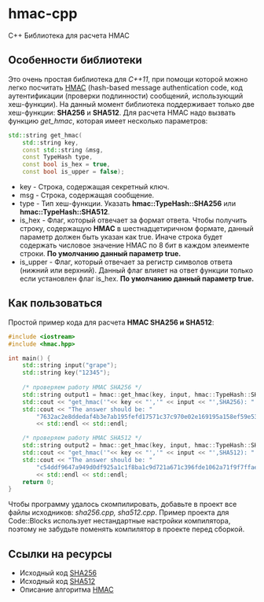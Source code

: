 # hmac-cpp
C++ Библиотека для расчета HMAC

## Особенности библиотеки

Это очень простая библиотека для *C++11*, при помощи которой можно легко посчитать [HMAC](https://ru.wikipedia.org/wiki/HMAC) (hash-based message authentication code, код аутентификации (проверки подлинности) сообщений, использующий хеш-функции). 
На данный момент библиотека поддерживает только две хеш-функции: **SHA256** и **SHA512**.
Для расчета HMAC надо вызвать функцию *get_hmac*, которая имеет несколько параметров:

```cpp
std::string get_hmac(
	std::string key, 
	const std::string &msg, 
	const TypeHash type, 
	const bool is_hex = true, 
	const bool is_upper = false);
```

* key - Строка, содержащая секретный ключ.
* msg - Строка, содержащая сообщение.
* type - Тип хеш-функции. Указать **hmac::TypeHash::SHA256** или **hmac::TypeHash::SHA512**.
* is_hex - Флаг, который отвечает за формат ответа. Чтобы получить строку, содержащую **HMAC** в шестнадцетиричном формате, данный параметр должен быть указан как true. Иначе строка будет содержать числовое значение HMAC по 8 бит в каждом элеименте строки. **По умолчанию данный параметр true.**
* is_upper - Флаг, который отвечает за регистр символов ответа (нижний или верхний). Данный флаг влияет на ответ функции только если установлен флаг is_hex. **По умолчанию данный параметр true.**

## Как пользоваться

Простой пример кода для расчета **HMAC SHA256 и SHA512**:

```cpp
#include <iostream>
#include <hmac.hpp>

int main() {
	std::string input("grape");
	std::string key("12345");
	
    /* проверяем работу HMAC SHA256 */
    std::string output1 = hmac::get_hmac(key, input, hmac::TypeHash::SHA256);
    std::cout << "get_hmac('"<< key << "','" << input << "',SHA256): " << output1 << std::endl;
    std::cout << "The answer should be: "
		"7632ac2e8ddedaf4b3e7ab195fefd17571c37c970e02e169195a158ef59e53ca"
        << std::endl << std::endl;

    /* проверяем работу HMAC SHA512 */
    std::string output2 = hmac::get_hmac(key, input, hmac::TypeHash::SHA512);
    std::cout << "get_hmac('"<< key << "','" << input << "',SHA512): " << output2 << std::endl;
    std::cout << "The answer should be: "
        "c54ddf9647a949d0df925a1c1f8ba1c9d721a671c396fde1062a71f9f7ffae5dc10f6be15be63bb0363d051365e23f890368c54828497b9aef2eb2fc65b633e6"
        << std::endl << std::endl;
	return 0;
}
```

Чтобы программу удалось скомпилировать, добавьте в проект все файлы исходников: *sha256.cpp, sha512.cpp*.
Пример проекта для Code::Blocks использует нестандартные настройки компилятора, поэтому не забудьте поменять компилятор в проекте перед сборкой.

## Ссылки на ресурсы

* Исходный код [SHA256](http://www.zedwood.com/article/cpp-sha256-function)
* Исходный код [SHA512](http://www.zedwood.com/article/cpp-sha512-function)
* Описание алгоритма [HMAC](https://ru.wikipedia.org/wiki/HMAC)


